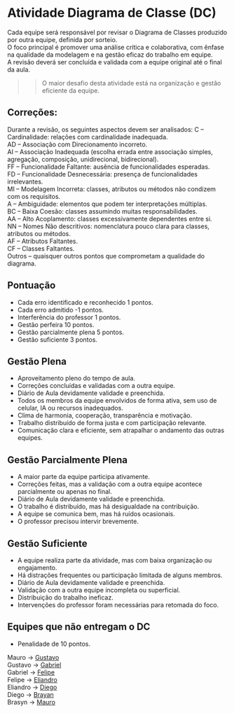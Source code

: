 # Atividade Diagrama de Classe (DC)
Cada equipe será responsável por revisar o Diagrama de Classes produzido por outra equipe, definida por sorteio.  
O foco principal é promover uma análise crítica e colaborativa, com ênfase na qualidade da modelagem e na gestão eficaz do trabalho em equipe.  
A revisão deverá ser concluída e validada com a equipe original até o final da aula.  
>> O maior desafio desta atividade está na organização e gestão eficiente da equipe.

## Correções:
Durante a revisão, os seguintes aspectos devem ser analisados: 
C – Cardinalidade: relações com cardinalidade inadequada.  
AD – Associação com Direcionamento incorreto.  
AI – Associação Inadequada (escolha errada entre associação simples, agregação, composição, unidirecional, bidirecional).  
FF – Funcionalidade Faltante: ausência de funcionalidades esperadas.  
FD – Funcionalidade Desnecessária: presença de funcionalidades irrelevantes.  
MI – Modelagem Incorreta: classes, atributos ou métodos não condizem com os requisitos.  
A – Ambiguidade: elementos que podem ter interpretações múltiplas.  
BC – Baixa Coesão: classes assumindo muitas responsabilidades.  
AA – Alto Acoplamento: classes excessivamente dependentes entre si.  
NN – Nomes Não descritivos: nomenclatura pouco clara para classes, atributos ou métodos.  
AF – Atributos Faltantes.  
CF – Classes Faltantes.  
Outros – quaisquer outros pontos que comprometam a qualidade do diagrama.  

## Pontuação
- Cada erro identificado e reconhecido 1 pontos.  
- Cada erro admitido -1 pontos.  
- Interferência do professor 1 pontos.  
- Gestão perfeira 10 pontos.  
- Gestão parcialmente plena 5 pontos.  
- Gestão suficiente 3 pontos.  

## Gestão Plena
- Aproveitamento pleno do tempo de aula.  
- Correções concluídas e validadas com a outra equipe.
- Diário de Aula devidamente validade e preenchida.  
- Todos os membros da equipe envolvidos de forma ativa, sem uso de celular, IA ou recursos inadequados.  
- Clima de harmonia, cooperação, transparência e motivação.   
- Trabalho distribuído de forma justa e com participação relevante.  
- Comunicação clara e eficiente, sem atrapalhar o andamento das outras equipes.   

## Gestão Parcialmente Plena  
- A maior parte da equipe participa ativamente.  
- Correções feitas, mas a validação com a outra equipe acontece parcialmente ou apenas no final.  
- Diário de Aula devidamente validade e preenchida.  
- O trabalho é distribuído, mas há desigualdade na contribuição.  
- A equipe se comunica bem, mas há ruídos ocasionais.  
- O professor precisou intervir brevemente.  

## Gestão Suficiente
- A equipe realiza parte da atividade, mas com baixa organização ou engajamento.  
- Há distrações frequentes ou participação limitada de alguns membros.
- Diário de Aula devidamente validade e preenchida.  
- Validação com a outra equipe incompleta ou superficial.  
- Distribuição do trabalho ineficaz.  
- Intervenções do professor foram necessárias para retomada do foco.

## Equipes que não entregam o DC 
- Penalidade de 10 pontos.
  
Mauro → [Gustavo](https://drive.google.com/file/d/1q2s2TDIY3B8KCMTGdYfrVKBcb5HpWqJ1/view?usp=sharing)  
Gustavo → [Gabriel](https://drive.google.com/file/d/1tjyHoIeR46rJ6ab0vx2xBbH1bDEwnL40/view?usp=sharing)  
Gabriel → [Felipe](https://drive.google.com/file/d/1tjyHoIeR46rJ6ab0vx2xBbH1bDEwnL40/view?usp=sharing)  
Felipe → [Eliandro](https://drive.google.com/file/d/13PFbpzC7CyFeCV2-2vM72S69TuGQh7fe/view?usp=sharing)  
Eliandro → [Diego](https://drive.google.com/file/d/15yU6J5Ehz7HqkDajYv1_fuWncDewc2j-/view?usp=sharing)  
Diego → [Brayan](https://drive.google.com/file/d/1HMXoMb234UMCOTybHzsv6S3MUXLGmOdI/view?usp=sharing)  
Brasyn → [Mauro](https://drive.google.com/file/d/1Is4Pa--Ibc4jZuCU5OyH8gKqylr96KE8/view?usp=sharing)  
